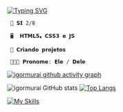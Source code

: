 [![Typing SVG](https://readme-typing-svg.herokuapp.com?font=&duration=2500&pause=1250&color=00FF8F&width=430&lines=Oie%2C+eu+sou+Igor+Murai+;Bacharelando+em+Sistema+de+Informa%C3%A7%C3%A3o)](https://git.io/typing-svg)


  <p>
    
     📕 𝗦𝗜 2/8
  
     🖥  𝗛𝗧𝗠𝗟𝟱❟ 𝗖𝗦𝗦𝟯 𝗲 𝗝𝗦

     🧠 𝗖𝗿𝗶𝗮𝗻𝗱𝗼 𝗽𝗿𝗼𝗷𝗲𝘁𝗼𝘀 
      
     👩🏾‍🎓 𝗣𝗿𝗼𝗻𝗼𝗺𝗲: 𝗘𝗹𝗲 / 𝗗𝗲𝗹𝗲
    
  </p>

[![igormurai github activity graph](https://github-readme-activity-graph.vercel.app/graph?username=igormurai&bg_color=0d1117&color=BBC8C6&line=858585&point=00FF8F&area=true&hide_border=true)](https://github.com/ashutosh00710/github-readme-activity-graph)

![igormurai GitHub stats](https://github-readme-stats.vercel.app/api?username=igormurai&count_private=true&theme=dark&show_icons=true) [![Top Langs](https://github-readme-stats.vercel.app/api/top-langs/?username=igormurai&layout=compact&theme=dark)](https://github.com/igormurai/github-readme-stats)

[![My Skills](https://skillicons.dev/icons?i=git,github,js,html,css)](https://skillicons.dev)
